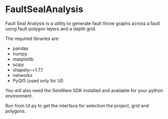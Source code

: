 # FaultSealAnalysis
Fault Seal Analysis is a utility to generate fault throw graphs across a fault using fault polygon layers and a depth grid.

The required libraries are:
- pandas
- numpy
- matplotlib
- scipy
- shapely==1.7.1
- networkx
- PyQt5 (used only for UI)

You will also need the SeisWare SDK installed and available for your python environment.  

Run from UI.py to get the interface for selection the project, grid and polygons.
